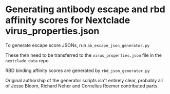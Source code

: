 # Generating antibody escape and rbd affinity scores for Nextclade virus_properties.json

To generate escape score JSONs, run `ab_escape_json_generator.py`

These then need to be transferred to the `virus_properties.json` file in the `nextclade_data` repo

RBD binding affinity scores are generated by `rbd_json_generator.py`

Original authorship of the generator scripts isn't entirely clear, probably all of Jesse Bloom, Richard Neher and Cornelius Roemer contributed parts.